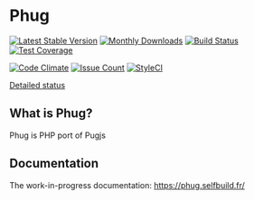 
Phug
========

[![Latest Stable Version](https://poser.pugx.org/phug/phug/v/stable.png)](https://packagist.org/packages/phug/phug)
[![Monthly Downloads](https://poser.pugx.org/phug/phug/d/monthly)](https://packagist.org/packages/phug/phug)
[![Build Status](https://travis-ci.org/phug-php/phug.svg?branch=master)](https://travis-ci.org/phug-php/phug)
[![Test Coverage](https://codeclimate.com/github/phug-php/phug/badges/coverage.svg)](https://codeclimate.com/github/phug-php/phug/coverage)

[![Code Climate](https://codeclimate.com/github/phug-php/phug/badges/gpa.svg)](https://codeclimate.com/github/phug-php/phug)
[![Issue Count](https://codeclimate.com/github/phug-php/phug/badges/issue_count.svg)](https://codeclimate.com/github/phug-php/phug)
[![StyleCI](https://styleci.io/repos/74360844/shield?branch=master)](https://styleci.io/repos/74360844)

[Detailed status](https://gist.github.com/kylekatarnls/8720155b06b016f8128ff511b8695532)

What is Phug?
-----------------

Phug is PHP port of Pugjs

Documentation
------------

The work-in-progress documentation:
https://phug.selfbuild.fr/
